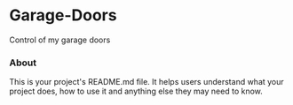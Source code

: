 Garage-Doors
============

Control of my garage doors

### About

This is your project's README.md file. It helps users understand what your
project does, how to use it and anything else they may need to know.